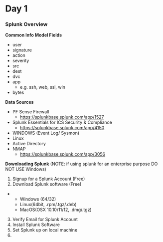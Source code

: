 # Day 1

### Splunk Overview

**Common Info Model Fields**
* user
* signature
* action 
* severity
* src
* dest
* dvc
* app 
  * e.g. ssh, web, ssl, win
* bytes 

**Data Sources**
* PF Sense Firewall
  * https://splunkbase.splunk.com/app/1527
* Splunk Essentials for ICS Security & Compliance
  * https://splunkbase.splunk.com/app/4150
* WINDOWS (Event Log/ Sysmon)
* Linux
* Active Directory
* NMAP
  * https://splunkbase.splunk.com/app/3056

**Downloading Splunk**
(NOTE: if using splunk for an enterprise purpose DO NOT USE Windows)
1) Signup for a Splunk Account (Free)
2) Download Splunk software (Free)
*
  * Windows (64/32)
  * Linux(64bit, .rpm/.tgz/.deb)
  * MacOS(OSX 10.10/11/12, .dmg/.tgz)
3) Verify Email for Splunk Account
4) Install Splunk Software
5) Set Splunk up on local machine
 1)

